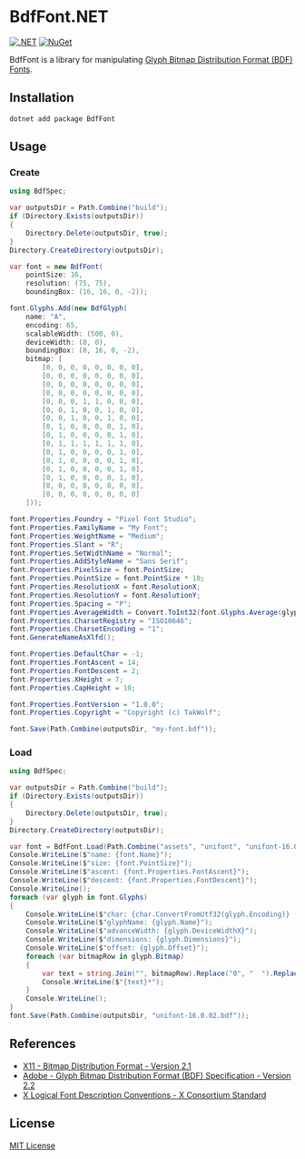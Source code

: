 # BdfFont.NET

[![.NET](https://img.shields.io/badge/dotnet-8.0-mediumpurple)](https://dotnet.microsoft.com)
[![NuGet](https://img.shields.io/nuget/v/BdfFont)](https://www.nuget.org/packages/BdfFont)

BdfFont is a library for manipulating [Glyph Bitmap Distribution Format (BDF) Fonts](https://en.wikipedia.org/wiki/Glyph_Bitmap_Distribution_Format).

## Installation

```shell
dotnet add package BdfFont
```

## Usage

### Create

```csharp
using BdfSpec;

var outputsDir = Path.Combine("build");
if (Directory.Exists(outputsDir))
{
    Directory.Delete(outputsDir, true);
}
Directory.CreateDirectory(outputsDir);

var font = new BdfFont(
    pointSize: 16,
    resolution: (75, 75),
    boundingBox: (16, 16, 0, -2));

font.Glyphs.Add(new BdfGlyph(
    name: "A",
    encoding: 65,
    scalableWidth: (500, 0),
    deviceWidth: (8, 0),
    boundingBox: (8, 16, 0, -2),
    bitmap: [
        [0, 0, 0, 0, 0, 0, 0, 0],
        [0, 0, 0, 0, 0, 0, 0, 0],
        [0, 0, 0, 0, 0, 0, 0, 0],
        [0, 0, 0, 0, 0, 0, 0, 0],
        [0, 0, 0, 1, 1, 0, 0, 0],
        [0, 0, 1, 0, 0, 1, 0, 0],
        [0, 0, 1, 0, 0, 1, 0, 0],
        [0, 1, 0, 0, 0, 0, 1, 0],
        [0, 1, 0, 0, 0, 0, 1, 0],
        [0, 1, 1, 1, 1, 1, 1, 0],
        [0, 1, 0, 0, 0, 0, 1, 0],
        [0, 1, 0, 0, 0, 0, 1, 0],
        [0, 1, 0, 0, 0, 0, 1, 0],
        [0, 1, 0, 0, 0, 0, 1, 0],
        [0, 0, 0, 0, 0, 0, 0, 0],
        [0, 0, 0, 0, 0, 0, 0, 0]
    ]));

font.Properties.Foundry = "Pixel Font Studio";
font.Properties.FamilyName = "My Font";
font.Properties.WeightName = "Medium";
font.Properties.Slant = "R";
font.Properties.SetWidthName = "Normal";
font.Properties.AddStyleName = "Sans Serif";
font.Properties.PixelSize = font.PointSize;
font.Properties.PointSize = font.PointSize * 10;
font.Properties.ResolutionX = font.ResolutionX;
font.Properties.ResolutionY = font.ResolutionY;
font.Properties.Spacing = "P";
font.Properties.AverageWidth = Convert.ToInt32(font.Glyphs.Average(glyph => glyph.DeviceWidthX * 10));
font.Properties.CharsetRegistry = "ISO10646";
font.Properties.CharsetEncoding = "1";
font.GenerateNameAsXlfd();

font.Properties.DefaultChar = -1;
font.Properties.FontAscent = 14;
font.Properties.FontDescent = 2;
font.Properties.XHeight = 7;
font.Properties.CapHeight = 10;

font.Properties.FontVersion = "1.0.0";
font.Properties.Copyright = "Copyright (c) TakWolf";

font.Save(Path.Combine(outputsDir, "my-font.bdf"));
```

### Load

```csharp
using BdfSpec;

var outputsDir = Path.Combine("build");
if (Directory.Exists(outputsDir))
{
    Directory.Delete(outputsDir, true);
}
Directory.CreateDirectory(outputsDir);

var font = BdfFont.Load(Path.Combine("assets", "unifont", "unifont-16.0.02.bdf"));
Console.WriteLine($"name: {font.Name}");
Console.WriteLine($"size: {font.PointSize}");
Console.WriteLine($"ascent: {font.Properties.FontAscent}");
Console.WriteLine($"descent: {font.Properties.FontDescent}");
Console.WriteLine();
foreach (var glyph in font.Glyphs)
{
    Console.WriteLine($"char: {char.ConvertFromUtf32(glyph.Encoding)} ({glyph.Encoding:X4})");
    Console.WriteLine($"glyphName: {glyph.Name}");
    Console.WriteLine($"advanceWidth: {glyph.DeviceWidthX}");
    Console.WriteLine($"dimensions: {glyph.Dimensions}");
    Console.WriteLine($"offset: {glyph.Offset}");
    foreach (var bitmapRow in glyph.Bitmap)
    {
        var text = string.Join("", bitmapRow).Replace("0", "  ").Replace("1", "██");
        Console.WriteLine($"{text}*");
    }
    Console.WriteLine();
}
font.Save(Path.Combine(outputsDir, "unifont-16.0.02.bdf"));
```

## References

- [X11 - Bitmap Distribution Format - Version 2.1](https://www.x.org/docs/BDF/bdf.pdf)
- [Adobe - Glyph Bitmap Distribution Format (BDF) Specification - Version 2.2](https://adobe-type-tools.github.io/font-tech-notes/pdfs/5005.BDF_Spec.pdf)
- [X Logical Font Description Conventions - X Consortium Standard](https://www.x.org/releases/current/doc/xorg-docs/xlfd/xlfd.html)

## License

[MIT License](LICENSE)
